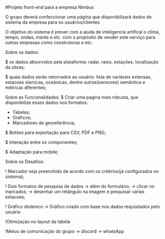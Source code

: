 #Projeto front-end para a empresa Nimbus

O grupo deverá confeccionar uma página que disponibilizará dados do sistema da empresa para os usuários/clientes

O objetivo do sistema é prever com a ajuda de inteligencia artifical o clima, tempo, ondas, marés e etc. 
com o propósito de vender este serviço para outras empresas como construtoras e etc.

Sobre os dados: 

$ os dados absorvidos pela plataforma:
radar, raios, estações, localização da obras;

$ quais dados serão retornados ao usuário:
lista de variáveis extensas, estacoes sísmicas, oceânicas, dentre outras(sensores)
semântica e métricas diferentes;

Sobre as Funcionalidades:
$ Criar uma pagina mais robusta, que disponibilize esses dados nos formatos:
* Tabelas;
* Gráficos;
* Marcadores de georeferência;

$ Botões para exportação para CSV, PDF e PNG;

$ Interação entre os componentes;

$ Adaptação para mobile;

Sobre os Desafios:

! Marcador seja preenchido de acordo com os critérios(já configurados no sistema);

! Dois formatos de pesquisa de dados
  -> além do formulário;
  -> clicar no marcados;
  -> desenhar um retângulo na imagem e pesquisar varias estacoes;

! Gráfico dinâmico
  -> Gráfico criado com base nos dados requisitados pelo usuário

!Otimização no layout da tabela

!Meios de comunicação do grupo
  -> discord
  -> whatsApp
